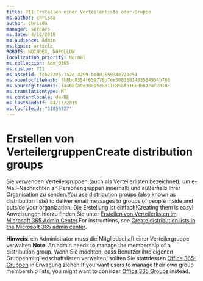 ```yaml
---
title: 711 Erstellen einer Verteilerliste oder-Gruppe
ms.author: chrisda
author: chrisda
manager: serdars
ms.date: 4/13/2018
ms.audience: Admin
ms.topic: article
ROBOTS: NOINDEX, NOFOLLOW
localization_priority: Normal
ms.collection: Adm_O365
ms.custom: 711
ms.assetid: fcb272e6-1a2e-4299-be0d-55934e72bc51
ms.openlocfilehash: fb8bc8354f659776b7ee5083581483534954b768
ms.sourcegitcommit: 1a4b8fa9e38a95ca811085af516edb81caf2018c
ms.translationtype: MT
ms.contentlocale: de-DE
ms.lasthandoff: 04/13/2019
ms.locfileid: "31856727"
---
```

# <a name="create-distribution-groups"></a><span data-ttu-id="efaf2-102">Erstellen von Verteilergruppen</span><span class="sxs-lookup"><span data-stu-id="efaf2-102">Create distribution groups</span></span>

<span data-ttu-id="efaf2-103">Sie verwenden Verteilergruppen (auch als Verteilerlisten bezeichnet), um e-Mail-Nachrichten an Personengruppen innerhalb und außerhalb Ihrer Organisation zu senden.</span><span class="sxs-lookup"><span data-stu-id="efaf2-103">You use distribution groups (also known as distribution lists) to deliver email messages to groups of people inside and outside your organization.</span></span> <span data-ttu-id="efaf2-104">Die Erstellung ist einfach!</span><span class="sxs-lookup"><span data-stu-id="efaf2-104">Creating them is easy!</span></span> <span data-ttu-id="efaf2-105">Anweisungen hierzu finden Sie unter [Erstellen von Verteilerlisten im Microsoft 365 Admin Center](https://support.office.com/article/b1ffe755-59e5-4369-826d-825f145a8400).</span><span class="sxs-lookup"><span data-stu-id="efaf2-105">For instructions, see [Create distribution lists in the Microsoft 365 admin center](https://support.office.com/article/b1ffe755-59e5-4369-826d-825f145a8400).</span></span>

<span data-ttu-id="efaf2-106">**Hinweis**: ein Administrator muss die Mitgliedschaft einer Verteilergruppe verwalten.</span><span class="sxs-lookup"><span data-stu-id="efaf2-106">**Note**: An admin needs to manage the membership of a distribution group.</span></span> <span data-ttu-id="efaf2-107">Wenn Sie möchten, dass Benutzer ihre eigenen Gruppenmitgliedschaftslisten verwalten, sollten Sie stattdessen [Office 365-Gruppen](https://support.office.com/article/b565caa1-5c40-40ef-9915-60fdb2d97fa2) in Erwägung ziehen.</span><span class="sxs-lookup"><span data-stu-id="efaf2-107">If you want users to manage their own group membership lists, you might want to consider [Office 365 Groups](https://support.office.com/article/b565caa1-5c40-40ef-9915-60fdb2d97fa2) instead.</span></span> 
